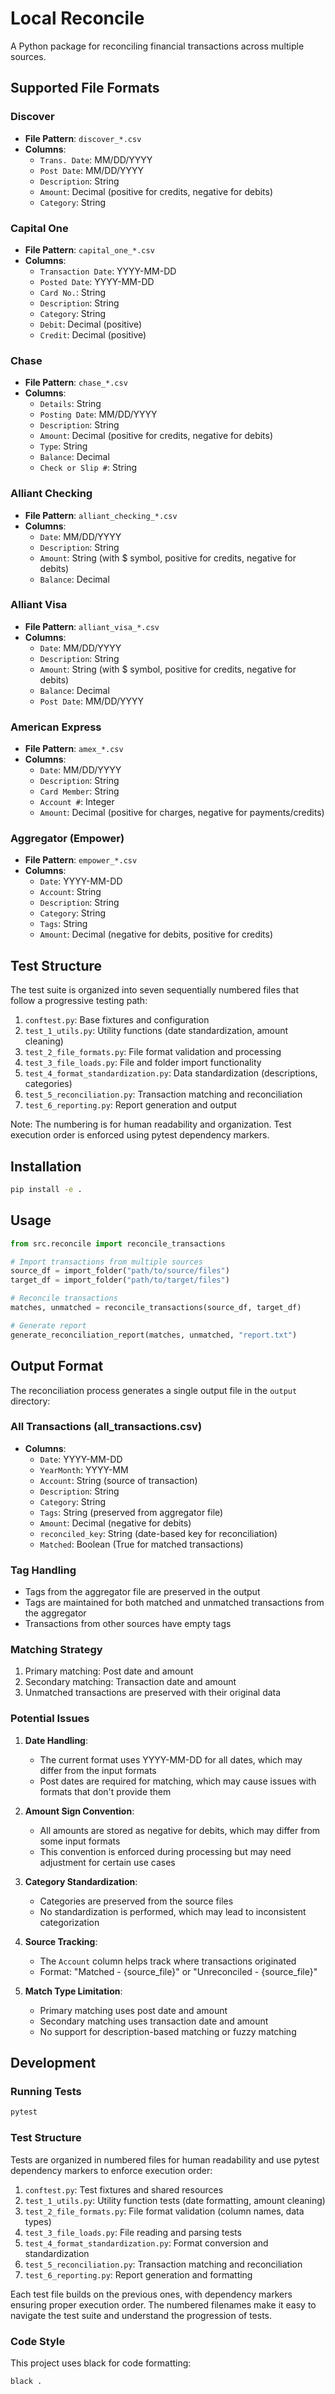 # Local Reconcile

A Python package for reconciling financial transactions across multiple sources.

## Supported File Formats

### Discover
- **File Pattern**: `discover_*.csv`
- **Columns**:
  - `Trans. Date`: MM/DD/YYYY
  - `Post Date`: MM/DD/YYYY
  - `Description`: String
  - `Amount`: Decimal (positive for credits, negative for debits)
  - `Category`: String

### Capital One
- **File Pattern**: `capital_one_*.csv`
- **Columns**:
  - `Transaction Date`: YYYY-MM-DD
  - `Posted Date`: YYYY-MM-DD
  - `Card No.`: String
  - `Description`: String
  - `Category`: String
  - `Debit`: Decimal (positive)
  - `Credit`: Decimal (positive)

### Chase
- **File Pattern**: `chase_*.csv`
- **Columns**:
  - `Details`: String
  - `Posting Date`: MM/DD/YYYY
  - `Description`: String
  - `Amount`: Decimal (positive for credits, negative for debits)
  - `Type`: String
  - `Balance`: Decimal
  - `Check or Slip #`: String

### Alliant Checking
- **File Pattern**: `alliant_checking_*.csv`
- **Columns**:
  - `Date`: MM/DD/YYYY
  - `Description`: String
  - `Amount`: String (with $ symbol, positive for credits, negative for debits)
  - `Balance`: Decimal

### Alliant Visa
- **File Pattern**: `alliant_visa_*.csv`
- **Columns**:
  - `Date`: MM/DD/YYYY
  - `Description`: String
  - `Amount`: String (with $ symbol, positive for credits, negative for debits)
  - `Balance`: Decimal
  - `Post Date`: MM/DD/YYYY

### American Express
- **File Pattern**: `amex_*.csv`
- **Columns**:
  - `Date`: MM/DD/YYYY
  - `Description`: String
  - `Card Member`: String
  - `Account #`: Integer
  - `Amount`: Decimal (positive for charges, negative for payments/credits)

### Aggregator (Empower)
- **File Pattern**: `empower_*.csv`
- **Columns**:
  - `Date`: YYYY-MM-DD
  - `Account`: String
  - `Description`: String
  - `Category`: String
  - `Tags`: String
  - `Amount`: Decimal (negative for debits, positive for credits)

## Test Structure

The test suite is organized into seven sequentially numbered files that follow a progressive testing path:

1. `conftest.py`: Base fixtures and configuration
2. `test_1_utils.py`: Utility functions (date standardization, amount cleaning)
3. `test_2_file_formats.py`: File format validation and processing
4. `test_3_file_loads.py`: File and folder import functionality
5. `test_4_format_standardization.py`: Data standardization (descriptions, categories)
6. `test_5_reconciliation.py`: Transaction matching and reconciliation
7. `test_6_reporting.py`: Report generation and output

Note: The numbering is for human readability and organization. Test execution order is enforced using pytest dependency markers.

## Installation

```bash
pip install -e .
```

## Usage

```python
from src.reconcile import reconcile_transactions

# Import transactions from multiple sources
source_df = import_folder("path/to/source/files")
target_df = import_folder("path/to/target/files")

# Reconcile transactions
matches, unmatched = reconcile_transactions(source_df, target_df)

# Generate report
generate_reconciliation_report(matches, unmatched, "report.txt")
```

## Output Format

The reconciliation process generates a single output file in the `output` directory:

### All Transactions (all_transactions.csv)
- **Columns**:
  - `Date`: YYYY-MM-DD
  - `YearMonth`: YYYY-MM
  - `Account`: String (source of transaction)
  - `Description`: String
  - `Category`: String
  - `Tags`: String (preserved from aggregator file)
  - `Amount`: Decimal (negative for debits)
  - `reconciled_key`: String (date-based key for reconciliation)
  - `Matched`: Boolean (True for matched transactions)

### Tag Handling
- Tags from the aggregator file are preserved in the output
- Tags are maintained for both matched and unmatched transactions from the aggregator
- Transactions from other sources have empty tags

### Matching Strategy
1. Primary matching: Post date and amount
2. Secondary matching: Transaction date and amount
3. Unmatched transactions are preserved with their original data

### Potential Issues
1. **Date Handling**: 
   - The current format uses YYYY-MM-DD for all dates, which may differ from the input formats
   - Post dates are required for matching, which may cause issues with formats that don't provide them

2. **Amount Sign Convention**:
   - All amounts are stored as negative for debits, which may differ from some input formats
   - This convention is enforced during processing but may need adjustment for certain use cases

3. **Category Standardization**:
   - Categories are preserved from the source files
   - No standardization is performed, which may lead to inconsistent categorization

4. **Source Tracking**:
   - The `Account` column helps track where transactions originated
   - Format: "Matched - {source_file}" or "Unreconciled - {source_file}"

5. **Match Type Limitation**:
   - Primary matching uses post date and amount
   - Secondary matching uses transaction date and amount
   - No support for description-based matching or fuzzy matching

## Development

### Running Tests

```bash
pytest
```

### Test Structure

Tests are organized in numbered files for human readability and use pytest dependency markers to enforce execution order:

1. `conftest.py`: Test fixtures and shared resources
2. `test_1_utils.py`: Utility function tests (date formatting, amount cleaning)
3. `test_2_file_formats.py`: File format validation (column names, data types)
4. `test_3_file_loads.py`: File reading and parsing tests
5. `test_4_format_standardization.py`: Format conversion and standardization
6. `test_5_reconciliation.py`: Transaction matching and reconciliation
7. `test_6_reporting.py`: Report generation and formatting

Each test file builds on the previous ones, with dependency markers ensuring proper execution order. The numbered filenames make it easy to navigate the test suite and understand the progression of tests.

### Code Style

This project uses black for code formatting:

```bash
black .
``` 